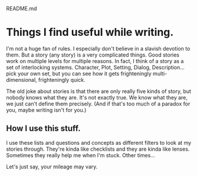 README.md

# Things I find useful while writing.

I'm not a huge fan of rules. I especially don't believe in a slavish devotion to them. But a story (any story) is a very complicated things. Good stories work on multiple levels for multiple reasons. In fact, I think of a story as a set of interlocking systems. Character, Plot, Setting, Dialog, Description... pick your own set, but you can see how it gets frighteningly multi-dimensional, frighteningly quick. 

The old joke about stories is that there are only really five kinds of story, but nobody knows what they are. It's not exactly true. We know what they are, we just can't define them precisely. (And if that's too much of a paradox for you, maybe writing isn't for you.)

## How I use this stuff. 

I use these lists and questions and concepts as different filters to look at my stories through. They're kinda like checklists and they are kinda like lenses. Sometimes they really help me when I'm stuck. Other times...

Let's just say, your mileage may vary. 

